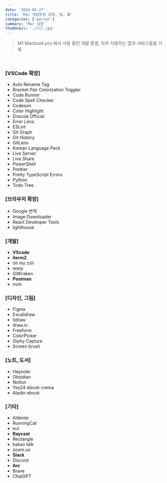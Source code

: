 ```yaml
---
date: '2024-05-27'
title: 'Mac 개발환경 설정, 앱, 툴'
categories: ['person']
summary: 'Mac 설정'
thumbnail: './til.jpg'
---
```


> M1 Macbook pro 에서 사용 중인 개발 환경, 자주 사용하는 앱과 서비스들을 기록
<br />

### [VSCode 확장]
- Auto Rename Tag
- Bracket Pair Colorization Toggler
- Code Runner
- Code Spell Checker
- Codeium
- Color Highlight
- Dracula Official
- Error Lens
- ESLint
- Git Graph
- Git History
- GitLens
- Korean Language Pack
- Live Server
- Live Share
- PowerShell
- Prettier
- Pretty TypeScript Errors
- Python
- Todo Tree

### [브라우저 확장]
- Google 번역
- Image Downloader
- React Developer Tools
- lighthouse

### [개발]
- **VScode**
- **iterm2**
- oh my zsh
- warp
- GitKraken
- **Postman**
- nvm

### [디자인, 그림]
- Figma
- Excalidraw
- tldraw
- draw.io
- Freeform
- ColorPicker
- Giphy Capture
- Screen brush

### [노트, 도서]
- Heynote
- Obsidian
- Notion
- Yes24 ebook crema
- Aladin ebook

### [기타]
- Aldente
- RunningCat
- eul
- **Raycast**
- Rectangle
- kakao talk
- zoom.us
- **Slack**
- Discord
- **Arc**
- Brave
- ChatGPT